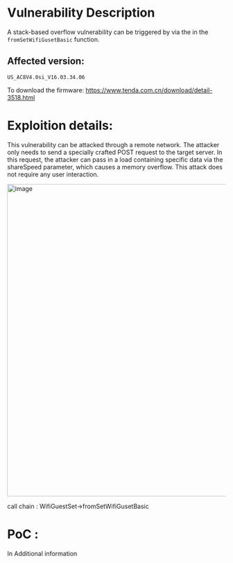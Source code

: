 # Vulnerability Description

A stack-based overflow vulnerability can be triggered by via the in the `fromSetWifiGusetBasic` function.

## Affected version:
`US_AC8V4.0si_V16.03.34.06` 

To download the firmware: https://www.tenda.com.cn/download/detail-3518.html

# Exploition details:
This vulnerability can be attacked through a remote network. The attacker only needs to send a specially crafted POST request to the target server. In this request, the attacker can pass in a load containing specific data via the shareSpeed parameter, which causes a memory overflow. This attack does not require any user interaction.

<img width="720" alt="image" src="https://github.com/DDizzzy79/Tenda-CVE/assets/72267897/42ad9b0e-66b4-4d7c-a363-41ecd44b5bd8">

call chain : WifiGuestSet->fromSetWifiGusetBasic

# PoC :
In Additional information
